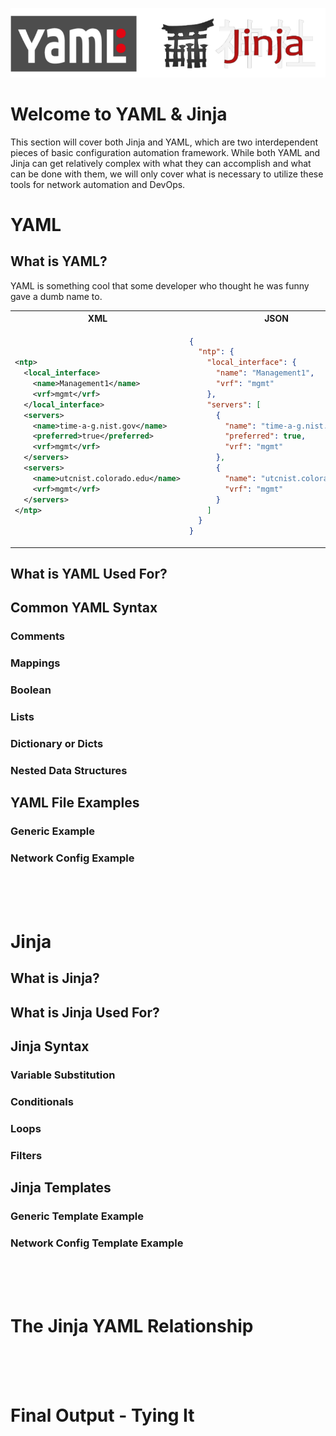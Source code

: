 ![Jinja YAML Banner](assets/images/jinja-yaml-banner.png)

# Welcome to YAML & Jinja

This section will cover both Jinja and YAML, which are two interdependent pieces of basic configuration automation framework.  While both YAML and Jinja can get relatively complex with what they can accomplish and what can be done with them, we will only cover what is necessary to utilize these tools for network automation and DevOps.

# YAML

## What is YAML?

YAML is something cool that some developer who thought he was funny gave a dumb name to.

<table>
<tr>
<th>XML</th>
<th>JSON</th>
<th>YAML</th>
</tr>
<tr>
<td>

```xml
<ntp>
  <local_interface>
    <name>Management1</name>
    <vrf>mgmt</vrf>
  </local_interface>
  <servers>
    <name>time-a-g.nist.gov</name>
    <preferred>true</preferred>
    <vrf>mgmt</vrf>
  </servers>
  <servers>
    <name>utcnist.colorado.edu</name>
    <vrf>mgmt</vrf>
  </servers>
</ntp>
```

</td>
<td>

```json
{
  "ntp": {
    "local_interface": {
      "name": "Management1",
      "vrf": "mgmt"
    },
    "servers": [
      {
        "name": "time-a-g.nist.gov",
        "preferred": true,
        "vrf": "mgmt"
      },
      {
        "name": "utcnist.colorado.edu",
        "vrf": "mgmt"
      }
    ]
  }
}
```

</td>
<td>

```yaml
ntp:
  local_interface:
    name: Management1
    vrf: mgmt
  servers:
    - name: time-a-g.nist.gov
      preferred: true
      vrf: mgmt
    - name: utcnist.colorado.edu
      vrf: mgmt
```

</td>
</tr>
</table>

## What is YAML Used For?

## Common YAML Syntax

### Comments

### Mappings

### Boolean

### Lists

### Dictionary or Dicts

### Nested Data Structures

## YAML File Examples

### Generic Example

### Network Config Example

<br>
<br>
<br>

# Jinja

## What is Jinja?

## What is Jinja Used For?

## Jinja Syntax

### Variable Substitution

### Conditionals

### Loops

### Filters

## Jinja Templates

### Generic Template Example

### Network Config Template Example

<br>
<br>
<br>

# The Jinja YAML Relationship

<br>
<br>
<br>

# Final Output - Tying It

